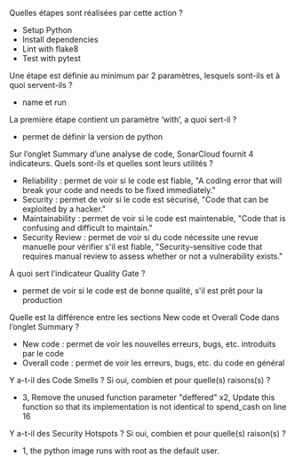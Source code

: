 Quelles étapes sont réalisées par cette action ?
- Setup Python
- Install dependencies
- Lint with flake8
- Test with pytest

Une étape est définie au minimum par 2 paramètres, lesquels sont-ils
et à quoi servent-ils ?
- name et run

La première étape contient un paramètre ‘with’, a quoi sert-il ?
- permet de définir la version de python

Sur l’onglet Summary d’une analyse de code, SonarCloud fournit 4 indicateurs. Quels sont-ils et quelles sont leurs utilités ?
- Reliability : permet de voir si le code est fiable, "A coding error that will break your code and needs to be fixed immediately."
- Security : permet de voir si le code est sécurisé, "Code that can be exploited by a hacker."
- Maintainability : permet de voir si le code est maintenable, "Code that is confusing and difficult to maintain."
- Security Review : permet de voir si du code nécessite une revue manuelle pour vérifier s'il est fiable, "Security-sensitive code that requires manual review to assess whether or not a vulnerability exists."

À quoi sert l’indicateur Quality Gate ?
- permet de voir si le code est de bonne qualité, s'il est prêt pour la production

Quelle est la différence entre les sections New code et Overall Code dans l’onglet Summary ?
- New code : permet de voir les nouvelles erreurs, bugs, etc. introduits par le code
- Overall code : permet de voir les erreurs, bugs, etc. du code en général

Y a-t-il des Code Smells ? Si oui, combien et pour quelle(s) raisons(s) ?
- 3, Remove the unused function parameter "deffered" x2, Update this function so that its implementation is not identical to spend_cash on line 16

Y a-t-il des Security Hotspots ? Si oui, combien et pour quelle(s) raison(s) ?
- 1, the python image runs with root as the default user.
